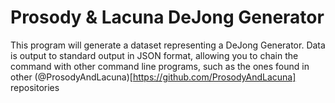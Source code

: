 # Prosody & Lacuna DeJong Generator

This program will generate a dataset representing a DeJong Generator.
Data is output to standard output in JSON format, allowing you to chain
the command with other command line programs, such as the ones found in
other (@ProsodyAndLacuna)[https://github.com/ProsodyAndLacuna] repositories
